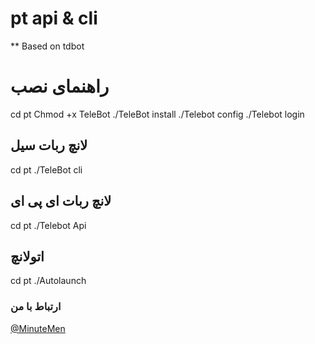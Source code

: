 # pt api & cli
** Based on tdbot 


# راهنمای نصب 

cd pt
Chmod +x TeleBot
./TeleBot install
./Telebot config
./Telebot login

## لانچ ربات سیل
cd pt 
./TeleBot cli
## لانچ ربات ای پی ای 
cd pt
./Telebot Api

## اتولانچ
cd pt
./Autolaunch

### ارتباط با من

[@MinuteMen](https://telegram.me/MinuteMen)
